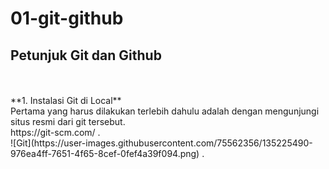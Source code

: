# 01-git-github
<h2>Petunjuk Git dan Github</h2><br />
<br />
**1. Instalasi Git di Local**<br />
Pertama yang harus dilakukan terlebih dahulu adalah dengan mengunjungi situs resmi dari git tersebut.<br />
https://git-scm.com/ .<br />
![Git](https://user-images.githubusercontent.com/75562356/135225490-976ea4ff-7651-4f65-8cef-0fef4a39f094.png) .<br />
